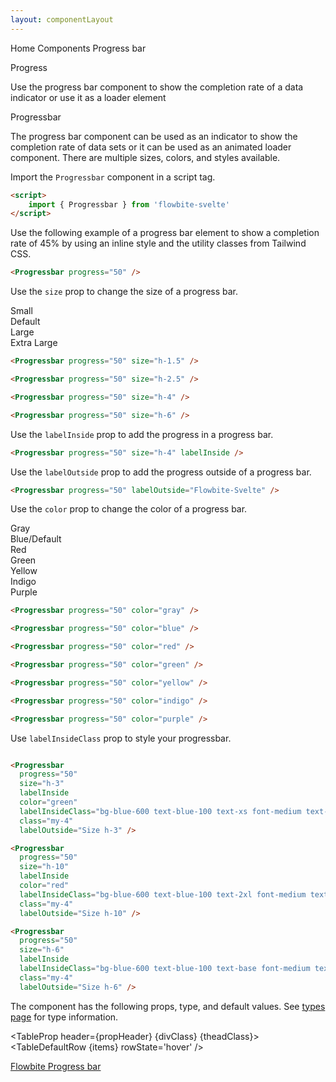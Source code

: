 ```yaml
---
layout: componentLayout
---
```


<script>
  import { Htwo, ExampleDiv, GitHubSource, CompoDescription, TableProp, TableDefaultRow} from '../utils'
  import { Progressbar, Breadcrumb, BreadcrumbItem, Heading, P, A } from '$lib'
	
  
	import componentProps from '../props/Progressbar.json'
  // Props table
  let items = componentProps.props
	let propHeader = ['Name', 'Type', 'Default']
	
	let divClass='w-full relative overflow-x-auto shadow-md sm:rounded-lg py-4'
let theadClass ='text-xs text-gray-700 uppercase bg-gray-50 dark:bg-gray-700 dark:text-white'

</script>

<Breadcrumb class="pb-8">
  <BreadcrumbItem href="/" home >Home</BreadcrumbItem>
  <BreadcrumbItem>Components</BreadcrumbItem>
  <BreadcrumbItem>Progress bar</BreadcrumbItem>
</Breadcrumb>

<Heading class="mb-2" tag="h1" customSize="text-3xl">Progress</Heading>

<CompoDescription>Use the progress bar component to show the completion rate of a data indicator or use it as a loader element</CompoDescription>

<ExampleDiv>
<GitHubSource href="progressbars/Progressbar.svelte">Progressbar</GitHubSource>
</ExampleDiv>

The progress bar component can be used as an indicator to show the completion rate of data sets or it can be used as an animated loader component. There are multiple sizes, colors, and styles available.

<Htwo label="Setup" />

Import the `Progressbar` component in a script tag.

```html
<script>
	import { Progressbar } from 'flowbite-svelte'
</script>
```

<Htwo label="Default progress bar" />

Use the following example of a progress bar element to show a completion rate of 45% by using an inline style and the utility classes from Tailwind CSS.

<ExampleDiv>
<Progressbar progress="50" />
</ExampleDiv>

```html
<Progressbar progress="50" />
```

<Htwo label="Sizes" />

Use the `size` prop to change the size of a progress bar.

<ExampleDiv>
<div class="my-4">
<div class="mb-1 text-base font-medium dark:text-white">Small</div>
	<Progressbar progress="50" size="h-1.5" />
</div>

<div class="my-4">
<div class="mb-1 text-base font-medium dark:text-white">Default</div>
	<Progressbar progress="50" size="h-2.5" />
</div>

<div class="my-4">
<div class="mb-1 text-lg font-medium dark:text-white">Large</div>
	<Progressbar progress="50" size="h-4" />
</div>

<div class="my-4">
<div class="mb-1 text-lg font-medium dark:text-white">Extra Large</div>
	<Progressbar progress="50" size="h-6" />
</div>

</ExampleDiv>

```html
<Progressbar progress="50" size="h-1.5" />

<Progressbar progress="50" size="h-2.5" />

<Progressbar progress="50" size="h-4" />

<Progressbar progress="50" size="h-6" />

```

<Htwo label="With label inside" />

Use the `labelInside` prop to add the progress in a progress bar.

<ExampleDiv>
<Progressbar progress="50" size="h-4" labelInside />
</ExampleDiv>

```html
<Progressbar progress="50" size="h-4" labelInside />
```

<Htwo label="With label outside" />

Use the `labelOutside` prop to add the progress outside of a progress bar.

<ExampleDiv>
<Progressbar progress="50" labelOutside="Flowbite-Svelte" />
</ExampleDiv>

```html
<Progressbar progress="50" labelOutside="Flowbite-Svelte" />
```

<Htwo label="Colors" />

Use the `color` prop to change the color of a progress bar.

<ExampleDiv>
<div class="my-4">
<div class="mb-1 text-base font-medium dark:text-white">Gray</div>
	<Progressbar progress="50" color="gray" />
</div>

<div class="my-4">
<div class="mb-1 text-base font-medium text-blue-700 dark:text-blue-500">Blue/Default</div>
	<Progressbar progress="50" />
</div>

<div class="my-4">
<div class="mb-1 text-base font-medium text-red-700 dark:text-red-500">Red</div>
	<Progressbar progress="50" color="red" />
</div>

<div class="my-4">
<div class="mb-1 text-base font-medium text-green-700 dark:text-green-500">Green</div>
	<Progressbar progress="50" color="green" />
</div>

<div class="mb-1 text-base font-medium text-yellow-700 dark:text-yellow-500">Yellow</div>
<div class="my-4">
	<Progressbar progress="50" color="yellow" />
</div>

<div class="mb-1 text-base font-medium text-indigo-700 dark:text-indigo-400">Indigo</div>
<div class="my-4">
	<Progressbar progress="50" color="indigo" />
</div>

<div class="mb-1 text-base font-medium text-purple-700 dark:text-purple-400">Purple</div>
<div class="my-4">
	<Progressbar progress="50" color="purple" />
</div>

</ExampleDiv>

```html
<Progressbar progress="50" color="gray" />

<Progressbar progress="50" color="blue" />

<Progressbar progress="50" color="red" />

<Progressbar progress="50" color="green" />

<Progressbar progress="50" color="yellow" />

<Progressbar progress="50" color="indigo" />

<Progressbar progress="50" color="purple" />
```

<Htwo label='Custom style' />

Use `labelInsideClass` prop to style your progressbar.

<ExampleDiv>
<Progressbar
  progress="50"
  size="h-3"
  labelInside
  color="green"
  labelInsideClass="bg-blue-600 text-blue-100 text-xs font-medium text-center p-0 leading-none rounded-full"
  class="my-4"
  labelOutside="Size h-3" />

<Progressbar
  progress="50"
  size="h-10"
  labelInside
  color="red"
  labelInsideClass="bg-blue-600 text-blue-100 text-2xl font-medium text-center p-2 leading-none rounded-full"
  class="my-4"
  labelOutside="Size h-10" />

<Progressbar
  progress="50"
  size="h-6"
  labelInside
  labelInsideClass="bg-blue-600 text-blue-100 text-base font-medium text-center p-1 leading-none rounded-full"
  class="my-4"
  labelOutside="Size h-6" />
</ExampleDiv>

```html

<Progressbar
  progress="50"
  size="h-3"
  labelInside
  color="green"
  labelInsideClass="bg-blue-600 text-blue-100 text-xs font-medium text-center p-0 leading-none rounded-full"
  class="my-4"
  labelOutside="Size h-3" />

<Progressbar
  progress="50"
  size="h-10"
  labelInside
  color="red"
  labelInsideClass="bg-blue-600 text-blue-100 text-2xl font-medium text-center p-2 leading-none rounded-full"
  class="my-4"
  labelOutside="Size h-10" />

<Progressbar
  progress="50"
  size="h-6"
  labelInside
  labelInsideClass="bg-blue-600 text-blue-100 text-base font-medium text-center p-1 leading-none rounded-full"
  class="my-4"
  labelOutside="Size h-6" />
```

<Htwo label="Props" />

The component has the following props, type, and default values. See <a href="/pages/types">types page</a> for type information.

<TableProp header={propHeader} {divClass} {theadClass}>
  <TableDefaultRow {items} rowState='hover' />
</TableProp>

<Htwo label="References" />

<P>
	<A href="https://flowbite.com/docs/components/progress/" target="_blank" class="link"
		>Flowbite Progress bar</A
	>
</P>
